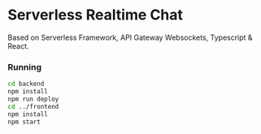 # Serverless Realtime Chat

Based on Serverless Framework, API Gateway Websockets, Typescript & React.

### Running

```sh
cd backend
npm install
npm run deploy
cd ../frontend
npm install
npm start
```
